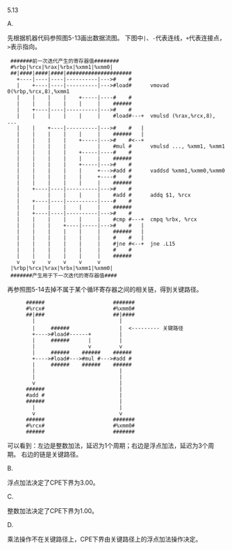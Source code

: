 5.13

A. 

先根据机器代码参照图5-13画出数据流图。
下图中`|`、`-`代表连线，`+`代表连接点，`>`表示指向。

     #######前一次迭代产生的寄存器值########
     #%rbp|%rcx|%rax|%rbx|%xmm1|%xmm0|
     ##|####|####|####|#####################
       +----|----|----|----------|--->#    #
       |    +----|----|----------|--->#load#      vmovad 0(%rbp,%rcx,8),%xmm1
       |    |    |    |    +-----|----#    #
       |    |    |    |    |     |    ######
       |    +----|----|----------|--->#    #
       |    |    |    |    |     |    #load#---+  vmulsd (%rax,%rcx,8), ...
       |    |    +----|----------|--->#    #   |
       |    |    |    |    |     |    ######   |  
       |    |    |    |    +-----|--->#    #<--+
       |    |    |    |          |    #mul #      vmulsd ..., %xmm1, %xmm1
       |    |    |    |    +-----|----#    #
       |    |    |    |    |     |    ######
       |    |    |    |    +-----|--->#    #
       |    |    |    |    |     +--->#add #      vaddsd %xmm1,%xmm0,%xmm0
       |    |    |    |    |     +----#    #
       |    |    |    |    |     |    ######
       |    +----|----|----------|--->#    #
       |         |    |    |     |    #add #      addq $1, %rcx
       |    +----|----|----------|----#    #
       |    |    |    |    |     |    ######
       |    +----|----|----------|--->#    #
       |    |    |    |    |     |    #cmp #---+  cmpq %rbx, %rcx
       |    |    |    +----|-----|--->#    #   |
       |    |    |    |    |     |    ######   |
       |    |    |    |    |     |    #    #   |
       |    |    |    |    |     |    #jne #<--+  jne .L15
       |    |    |    |    |     |    #    #
       |    |    |    |    |     |    ######
       v    v    v    v    v     v
     |%rbp|%rcx|%rax|%rbx|%xmm1|%xmm0| 
     #######产生用于下一次迭代的寄存器值####

再参照图5-14去掉不属于某个循环寄存器之间的相关链，得到关键路径。

          ######                      #######
          #%rcx#                      #%xmm0#
          ##|###                      ##|####
            |                           |
            |     ######                |  <--------- 关键路径
            +---->#load#------+         |
            |     ######      |         |
            |                 v         v
            |     ######    ######    ######
            +---->#load#--->#mul #--->#add #
            |     ######    ######    ######
            |                           |
            |                           |
            v                           |
          ######                        |
          #add #                        |
          ######                        |
            |                           |
            v                           v
          ######                      #######
          #%rcx#                      #%xmm0#
          ######                      #######

可以看到：左边是整数加法，延迟为1个周期；右边是浮点加法，延迟为3个周期。
右边的链是关键路径。

B. 

浮点加法决定了CPE下界为3.00。

C. 

整数加法决定了CPE下界为1.00。

D. 

乘法操作不在关键路径上，CPE下界由关键路径上的浮点加法操作决定。


